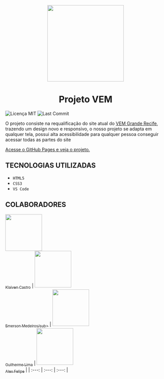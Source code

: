 <p align="center">
  <img src="https://user-images.githubusercontent.com/95566189/180925220-71abef0b-73b1-425f-8844-edaa3f5b859a.png" width=240/>
</p>

<h1 align="center"> Projeto VEM </h1>

![Licença MIT](https://img.shields.io/github/license/klaiven/ProjetoVEMv1)
![Last Commit](https://img.shields.io/github/last-commit/klaiven/ProjetoVEMv1)


<p>O projeto consiste na requalificação do site atual do <a href="http://vemgranderecife.com.br">VEM Grande Recife</a>, trazendo um design novo e responsivo, o nosso projeto se adapta em qualquer tela, possui alta acessibilidade para qualquer pessoa conseguir acessar todas as partes do site</p>
<p><a href="https://klaiven.github.io/ProjetoVEMv1" title="Clique e acesse agora!">Acesse o GitHub Pages e veja o projeto.</a></p>

## TECNOLOGIAS UTILIZADAS

- ``HTML5``
- ``CSS3``
- ``VS Code``

## COLABORADORES

[<img src="https://avatars.githubusercontent.com/u/95566189?v=4" width=115><br><sub>Klaiven Castro</sub>](https://github.com/klaiven) | [<img src="https://avatars.githubusercontent.com/u/104866150?v=4" width=115><br><sub>Emerson Medeiros/sub>](https://github.com/DevEmers0n) |  [<img src="https://avatars.githubusercontent.com/u/104866150?v=4" width=115><br><sub>Guilherme Lima</sub>](https://github.com/) |  [<img src="https://avatars.githubusercontent.com/u/104866150?v=4" width=115><br><sub>Alex Felipe</sub>](https://github.com/) |
| :---: | :---: | :---: |
